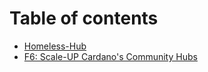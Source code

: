# Table of contents

* [Homeless-Hub](README.md)
* [F6: Scale-UP Cardano's Community Hubs](untitled.md)

